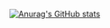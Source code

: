 [![Anurag's GitHub stats](https://github-readme-stats.vercel.app/api?username=PussInScreen&show=reviews,discussions_started,discussions_answered,prs_merged,prs_merged_percentage&show_icons=true&theme=dark)](https://github.com/anuraghazra/github-readme-stats)

